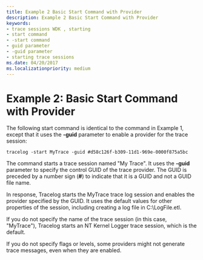 ```yaml
---
title: Example 2 Basic Start Command with Provider
description: Example 2 Basic Start Command with Provider
keywords:
- trace sessions WDK , starting
- start command
- -start command
- guid parameter
- -guid parameter
- starting trace sessions
ms.date: 04/20/2017
ms.localizationpriority: medium
---
```


# Example 2: Basic Start Command with Provider

The following start command is identical to the command in Example 1, except that it uses the **-guid** parameter to enable a provider for the trace session:

```
tracelog -start MyTrace -guid #d58c126f-b309-11d1-969e-0000f875a5bc
```

The command starts a trace session named "My Trace". It uses the **-guid** parameter to specify the control GUID of the trace provider. The GUID is preceded by a number sign (**\#**) to indicate that it is a GUID and not a GUID file name.

In response, Tracelog starts the MyTrace trace log session and enables the provider specified by the GUID. It uses the default values for other properties of the session, including creating a log file in C:\\LogFile.etl.

If you do not specify the name of the trace session (in this case, "MyTrace"), Tracelog starts an NT Kernel Logger trace session, which is the default.

If you do not specify flags or levels, some providers might not generate trace messages, even when they are enabled.
